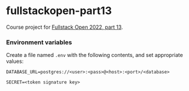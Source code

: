 # fullstackopen-part13

Course project for
[Fullstack Open 2022, part 13](https://fullstackopen.com/en/part13).

### Environment variables

Create a file named `.env` with the following contents, and set appropriate
values:

```
DATABASE_URL=postgres://<user>:<pass>@<host>:<port>/<database>

SECRET=<token signature key>
```
